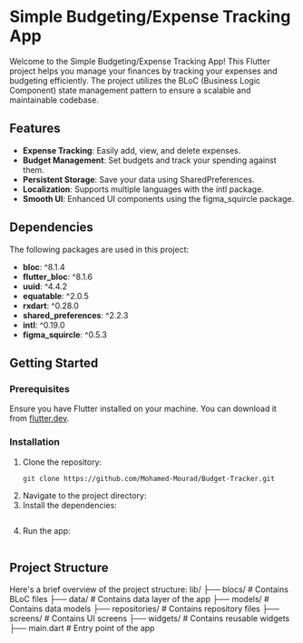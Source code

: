 # Simple Budgeting/Expense Tracking App

Welcome to the Simple Budgeting/Expense Tracking App! This Flutter project helps you manage your finances by tracking your expenses and budgeting efficiently. The project utilizes the BLoC (Business Logic Component) state management pattern to ensure a scalable and maintainable codebase.

## Features

- **Expense Tracking**: Easily add, view, and delete expenses.
- **Budget Management**: Set budgets and track your spending against them.
- **Persistent Storage**: Save your data using SharedPreferences.
- **Localization**: Supports multiple languages with the intl package.
- **Smooth UI**: Enhanced UI components using the figma_squircle package.

## Dependencies

The following packages are used in this project:

- **bloc**: ^8.1.4
- **flutter_bloc**: ^8.1.6
- **uuid**: ^4.4.2
- **equatable**: ^2.0.5
- **rxdart**: ^0.28.0
- **shared_preferences**: ^2.2.3
- **intl**: ^0.19.0
- **figma_squircle**: ^0.5.3

## Getting Started

### Prerequisites

Ensure you have Flutter installed on your machine. You can download it from [flutter.dev](https://flutter.dev/).

### Installation

1. Clone the repository:
   ```sh
   git clone https://github.com/Mohamed-Mourad/Budget-Tracker.git
   
2. Navigate to the project directory:
3. Install the dependencies:
   ```flutter pub get
4. Run the app:
   ```flutter run
   
## Project Structure

Here's a brief overview of the project structure:
lib/
├── blocs/               # Contains BLoC files
├── data/                # Contains data layer of the app
├── models/              # Contains data models
├── repositories/        # Contains repository files
├── screens/             # Contains UI screens
├── widgets/             # Contains reusable widgets
├── main.dart            # Entry point of the app

